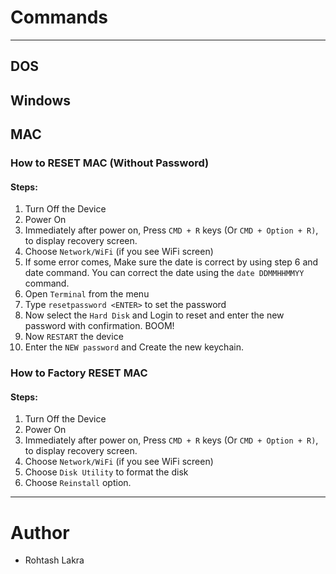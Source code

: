 # Commands

---
## DOS

## Windows

## MAC

### How to RESET MAC (Without Password)

#### Steps:
1. Turn Off the Device
2. Power On
3. Immediately after power on, Press ```CMD + R``` keys (Or ```CMD + Option + R)```, to display recovery screen.
4. Choose ```Network/WiFi``` (if you see WiFi screen)
5. If some error comes, Make sure the date is correct by using step 6 and date command. You can correct the date using the ```date DDMMHHMMYY``` command.
6. Open ```Terminal``` from the menu
7. Type ```resetpassword <ENTER>``` to set the password
8. Now select the ```Hard Disk``` and Login to reset and enter the new password with confirmation. BOOM!
9. Now ```RESTART``` the device
10. Enter the ```NEW password``` and Create the new keychain.

### How to Factory RESET MAC

#### Steps:
1. Turn Off the Device
2. Power On
3. Immediately after power on, Press ```CMD + R``` keys (Or ```CMD + Option + R)```, to display recovery screen.
4. Choose ```Network/WiFi``` (if you see WiFi screen)
5. Choose ```Disk Utility``` to format the disk
6. Choose ```Reinstall``` option.

---

# Author
- Rohtash Lakra
